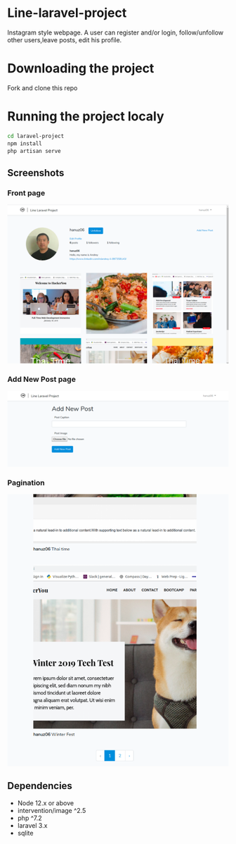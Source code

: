 # Line-laravel-project

Instagram style webpage. A user can register and/or login, follow/unfollow other users,leave posts, edit his profile.

# Downloading the project

Fork and clone this repo

# Running the project localy

```sh
cd laravel-project
npm install
php artisan serve
```

## Screenshots

### Front page

!["Screenshot of the front page"](https://github.com/hanuz06/line-laravel-project/blob/master/public/images/laravel-front-page.png?raw=true)

### Add New Post page

!["Screenshot of add new post page"](https://github.com/hanuz06/line-laravel-project/blob/master/public/images/laravel-add-post.png?raw=true)

### Pagination

!["Screenshot of add new post page"](https://github.com/hanuz06/line-laravel-project/blob/master/public/images/laravel-pagination.png?raw=true)

## Dependencies

-   Node 12.x or above
-   intervention/image ^2.5
-   php ^7.2
-   laravel 3.x
-   sqlite
